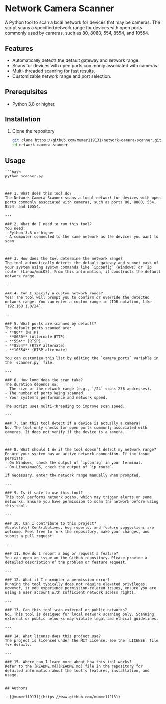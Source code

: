 # Network Camera Scanner

A Python tool to scan a local network for devices that may be cameras. The script scans a specified network range for devices with open ports commonly used by cameras, such as 80, 8080, 554, 8554, and 10554.

## Features
- Automatically detects the default gateway and network range.
- Scans for devices with open ports commonly associated with cameras.
- Multi-threaded scanning for fast results.
- Customizable network range and port selection.

## Prerequisites
- Python 3.8 or higher.

## Installation
1. Clone the repository:
   ```bash
   git clone https://github.com/mumer119131/network-camera-scanner.git
   cd network-camera-scanner
   ```

## Usage

    ```bash
    python scanner.py
    `

```# FAQ - Network Camera Scanner

### 1. What does this tool do?
The Network Camera Scanner scans a local network for devices with open ports commonly associated with cameras, such as ports 80, 8080, 554, 8554, and 10554.

---

### 2. What do I need to run this tool?
You need:
- Python 3.8 or higher.
- A computer connected to the same network as the devices you want to scan.

---

### 3. How does the tool determine the network range?
The tool automatically detects the default gateway and subnet mask of your system using system commands like `ipconfig` (Windows) or `ip route` (Linux/macOS). From this information, it constructs the default network range.

---

### 4. Can I specify a custom network range?
Yes! The tool will prompt you to confirm or override the detected network range. You can enter a custom range in CIDR notation, like `192.168.1.0/24`.

---

### 5. What ports are scanned by default?
The default ports scanned are:
- **80** (HTTP)
- **8080** (Alternate HTTP)
- **554** (RTSP)
- **8554** (RTSP alternate)
- **10554** (RTSP alternate)

You can customize this list by editing the `camera_ports` variable in the `scanner.py` file.

---

### 6. How long does the scan take?
The duration depends on:
- The size of the network range (e.g., `/24` scans 256 addresses).
- The number of ports being scanned.
- Your system's performance and network speed.

The script uses multi-threading to improve scan speed.

---

### 7. Can this tool detect if a device is actually a camera?
No. The tool only checks for open ports commonly associated with cameras. It does not verify if the device is a camera.

---

### 8. What should I do if the tool doesn’t detect my network range?
Ensure your system has an active network connection. If the issue persists:
- On Windows, check the output of `ipconfig` in your terminal.
- On Linux/macOS, check the output of `ip route`.

If necessary, enter the network range manually when prompted.

---

### 9. Is it safe to use this tool?
This tool performs network scans, which may trigger alerts on some networks. Ensure you have permission to scan the network before using this tool.

---

### 10. Can I contribute to this project?
Absolutely! Contributions, bug reports, and feature suggestions are welcome. Feel free to fork the repository, make your changes, and submit a pull request.

---

### 11. How do I report a bug or request a feature?
You can open an issue on the GitHub repository. Please provide a detailed description of the problem or feature request.

---

### 12. What if I encounter a permission error?
Running the tool typically does not require elevated privileges. However, if you experience permission-related issues, ensure you are using a user account with sufficient network access rights.

---

### 13. Can this tool scan external or public networks?
No. This tool is designed for local network scanning only. Scanning external or public networks may violate legal and ethical guidelines.

---

### 14. What license does this project use?
The project is licensed under the MIT License. See the `LICENSE` file for details.

---

### 15. Where can I learn more about how this tool works?
Refer to the [README.md](README.md) file in the repository for detailed information about the tool’s features, installation, and usage.


## Authors

- [@mumer119131](https://www.github.com/mumer119131)

